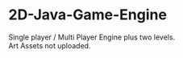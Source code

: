 # 2D-Java-Game-Engine
Single player / Multi Player Engine plus two levels.<br>
Art Assets not uploaded.
